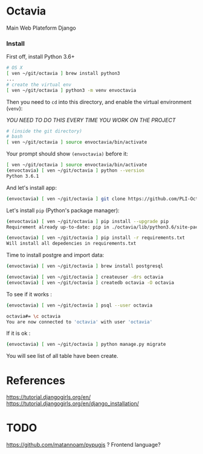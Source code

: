 # Octavia
Main Web Plateform Django


### Install

First off, install Python 3.6+

```bash
# OS X
[ ven ~/git/octavia ] brew install python3
...
# create the virtual env
[ ven ~/git/octavia ] python3 -m venv envoctavia
```

Then you need to `cd` into this directory, and enable the virtual environment (`venv`):

*YOU NEED TO DO THIS EVERY TIME YOU WORK ON THE PROJECT* 

```bash
# (inside the git directory)
# bash
[ ven ~/git/octavia ] source envoctavia/bin/activate
```

Your prompt should show `(envoctavia)` before it:

```bash
[ ven ~/git/octavia ] source envoctavia/bin/activate
(envoctavia) [ ven ~/git/octavia ] python --version
Python 3.6.1
```

And let's install app:

```bash
(envoctavia) [ ven ~/git/octavia ] git clone https://github.com/PLI-Octavia/Octavia.git

```
Let's install `pip` (Python's package manager):

```bash
(envoctavia) [ ven ~/git/octavia ] pip install --upgrade pip
Requirement already up-to-date: pip in ./octavia/lib/python3.6/site-packages
```

```bash
(envoctavia) [ ven ~/git/octavia ] pip install -r requirements.txt
Will install all depedencies in requirements.txt
```

Time to install postgre and import data:
```bash
(envoctavia) [ ven ~/git/octavia ] brew install postgresql
```
```bash
(envoctavia) [ ven ~/git/octavia ] createuser -drs octavia
(envoctavia) [ ven ~/git/octavia ] createdb octavia -O octavia
```

To see if it works :
```bash
(envoctavia) [ ven ~/git/octavia ] psql --user octavia
```

```bash
octavia#= \c octavia
You are now connected to 'octavia' with user 'octavia'
```

If it is ok : 
```bash
(envoctavia) [ ven ~/git/octavia ] python manage.py migrate
```

You will see list of all table have been create.


# References

https://tutorial.djangogirls.org/en/
https://tutorial.djangogirls.org/en/django_installation/

# TODO

https://github.com/matannoam/pypugjs ?
Frontend language?

